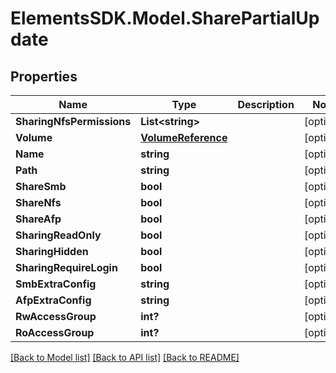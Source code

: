 # ElementsSDK.Model.SharePartialUpdate

## Properties

Name | Type | Description | Notes
------------ | ------------- | ------------- | -------------
**SharingNfsPermissions** | **List&lt;string&gt;** |  | [optional] 
**Volume** | [**VolumeReference**](VolumeReference.md) |  | [optional] 
**Name** | **string** |  | [optional] 
**Path** | **string** |  | [optional] 
**ShareSmb** | **bool** |  | [optional] 
**ShareNfs** | **bool** |  | [optional] 
**ShareAfp** | **bool** |  | [optional] 
**SharingReadOnly** | **bool** |  | [optional] 
**SharingHidden** | **bool** |  | [optional] 
**SharingRequireLogin** | **bool** |  | [optional] 
**SmbExtraConfig** | **string** |  | [optional] 
**AfpExtraConfig** | **string** |  | [optional] 
**RwAccessGroup** | **int?** |  | [optional] 
**RoAccessGroup** | **int?** |  | [optional] 

[[Back to Model list]](../README.md#documentation-for-models) [[Back to API list]](../README.md#documentation-for-api-endpoints) [[Back to README]](../README.md)

